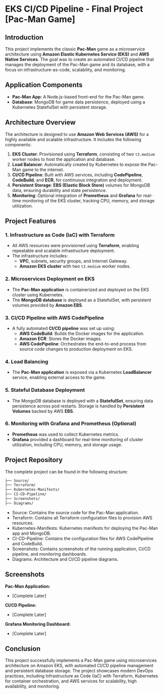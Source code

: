 # EKS CI/CD Pipeline - Final Project [Pac-Man Game]

## Introduction

This project implements the classic **Pac-Man** game as a microservice architecture using **Amazon Elastic Kubernetes Service (EKS)** and **AWS Native Services**. The goal was to create an automated CI/CD pipeline that manages the deployment of the Pac-Man game and its database, with a focus on infrastructure-as-code, scalability, and monitoring.

## Application Components

- **Pac-Man App**: A Node.js-based front-end for the Pac-Man game.
- **Database**: MongoDB for game data persistence, deployed using a Kubernetes StatefulSet with persistent storage.

## Architecture Overview

The architecture is designed to use **Amazon Web Services (AWS)** for a highly available and scalable infrastructure. It includes the following components:

1. **EKS Cluster**: Provisioned using **Terraform**, consisting of two `t3.medium` worker nodes to host the application and database.
2. **Load Balancer**: Automatically created by Kubernetes to expose the Pac-Man game to the internet.
3. **CI/CD Pipeline**: Built with AWS services, including **CodePipeline**, **CodeBuild**, and **ECR**, for continuous integration and deployment.
4. **Persistent Storage**: **EBS (Elastic Block Store)** volumes for MongoDB data, ensuring durability and state persistence.
5. **Monitoring**: Optional integration of **Prometheus** and **Grafana** for real-time monitoring of the EKS cluster, tracking CPU, memory, and storage utilization.

## Project Features

### 1. **Infrastructure as Code (IaC) with Terraform**
   - All AWS resources were provisioned using **Terraform**, enabling repeatable and scalable infrastructure deployment.
   - The infrastructure includes:
     - **VPC**, subnets, security groups, and Internet Gateway.
     - **Amazon EKS cluster** with two `t3.medium` worker nodes.

### 2. **Microservices Deployment on EKS**
   - The **Pac-Man application** is containerized and deployed on the EKS cluster using Kubernetes.
   - The **MongoDB database** is deployed as a StatefulSet, with persistent volumes provided by **Amazon EBS**.

### 3. **CI/CD Pipeline with AWS CodePipeline**
   - A fully automated **CI/CD pipeline** was set up using:
     - **AWS CodeBuild**: Builds the Docker images for the application.
     - **Amazon ECR**: Stores the Docker images.
     - **AWS CodePipeline**: Orchestrates the end-to-end process from source code changes to production deployment on EKS.

### 4. **Load Balancing**
   - The **Pac-Man application** is exposed via a Kubernetes **LoadBalancer** service, enabling external access to the game.

### 5. **Stateful Database Deployment**
   - The MongoDB database is deployed with a **StatefulSet**, ensuring data persistence across pod restarts. Storage is handled by **Persistent Volumes** backed by AWS **EBS**.

### 6. **Monitoring with Grafana and Prometheus** (Optional)
   - **Prometheus** was used to collect Kubernetes metrics.
   - **Grafana** provided a dashboard for real-time monitoring of cluster utilization, including CPU, memory, and storage usage.

## Project Repository

The complete project can be found in the following structure:

```bash
├── Source/
├── Terraform/
├── Kubernetes-Manifests/
├── CI-CD-Pipeline/
├── Screenshots/
├── Diagrams/
```

- Source: Contains the source code for the Pac-Man application.
- Terraform: Contains all Terraform configuration files to provision AWS resources.
- Kubernetes-Manifests: Kubernetes manifests for deploying the Pac-Man app and MongoDB.
- CI-CD-Pipeline: Contains the configuration files for AWS CodePipeline and CodeBuild.
- Screenshots: Contains screenshots of the running application, CI/CD pipeline, and monitoring dashboards.
- Diagrams: Architecture and CI/CD pipeline diagrams.

## Screenshots

**Pac-Man Application:**
- [Complete Later]

**CI/CD Pipeline:**
- [Complete Later]

**Grafana Monitoring Dashboard:**
- [Complete Later]

## Conclusion

This project successfully implements a Pac-Man game using microservices architecture on Amazon EKS, with automated CI/CD pipeline management and persistent database storage. The project showcases modern DevOps practices, including Infrastructure as Code (IaC) with Terraform, Kubernetes for container orchestration, and AWS services for scalability, high availability, and monitoring.
